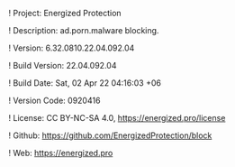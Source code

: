 ! Project: Energized Protection

! Description: ad.porn.malware blocking.

! Version: 6.32.0810.22.04.092.04

! Build Version: 22.04.092.04

! Build Date: Sat, 02 Apr 22 04:16:03 +06

! Version Code: 0920416

! License: CC BY-NC-SA 4.0, https://energized.pro/license

! Github: https://github.com/EnergizedProtection/block

! Web: https://energized.pro
